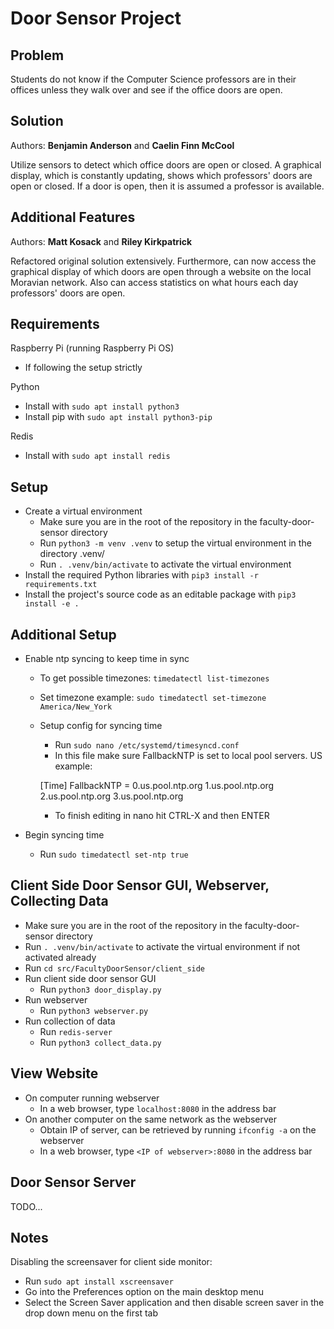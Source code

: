 # Door Sensor Project

## Problem
Students do not know if the Computer Science professors are in their offices unless they walk over and see if the office doors are open.


## Solution
Authors: **Benjamin Anderson** and **Caelin Finn McCool**

Utilize sensors to detect which office doors are open or closed. A graphical display, which is constantly updating, shows which professors' doors are open or closed. If a door is open, then it is assumed a professor is available.

## Additional Features
Authors: **Matt Kosack** and **Riley Kirkpatrick**

Refactored original solution extensively. Furthermore, can now access the graphical display of which doors are open through a website on the local Moravian network.
Also can access statistics on what hours each day professors' doors are open.


## Requirements
Raspberry Pi (running Raspberry Pi OS)
* If following the setup strictly

Python
* Install with `sudo apt install python3`
* Install pip with `sudo apt install python3-pip`

Redis 
* Install with `sudo apt install redis`

## Setup
* Create a virtual environment
    * Make sure you are in the root of the repository in the faculty-door-sensor directory
    * Run `python3 -m venv .venv` to setup the virtual environment in the directory .venv/
    * Run `. .venv/bin/activate` to activate the virtual environment
* Install the required Python libraries with `pip3 install -r requirements.txt`
* Install the project's source code as an editable package with `pip3 install -e .`

## Additional Setup
* Enable ntp syncing to keep time in sync
    * To get possible timezones: `timedatectl list-timezones`
    * Set timezone example: `sudo timedatectl set-timezone America/New_York`
    * Setup config for syncing time
        * Run `sudo nano /etc/systemd/timesyncd.conf`
        * In this file make sure FallbackNTP is set to local pool servers. US example:

        [Time]
        FallbackNTP = 0.us.pool.ntp.org 1.us.pool.ntp.org 2.us.pool.ntp.org 3.us.pool.ntp.org
        * To finish editing in nano hit CTRL-X and then ENTER

* Begin syncing time
    * Run `sudo timedatectl set-ntp true`

## Client Side Door Sensor GUI, Webserver, Collecting Data
* Make sure you are in the root of the repository in the faculty-door-sensor directory
* Run `. .venv/bin/activate` to activate the virtual environment if not activated already
* Run `cd src/FacultyDoorSensor/client_side`
* Run client side door sensor GUI
    * Run `python3 door_display.py`
* Run webserver
    * Run `python3 webserver.py`
* Run collection of data
    * Run `redis-server`
    * Run `python3 collect_data.py`

## View Website
* On computer running webserver
    * In a web browser, type `localhost:8080` in the address bar
* On another computer on the same network as the webserver
    * Obtain IP of server, can be retrieved by running `ifconfig -a` on the webserver
    * In a web browser, type `<IP of webserver>:8080` in the address bar

## Door Sensor Server
TODO...

## Notes
Disabling the screensaver for client side monitor:

* Run `sudo apt install xscreensaver`
* Go into the Preferences option on the main desktop menu
* Select the Screen Saver application and then disable screen saver in the drop down menu on the first tab

